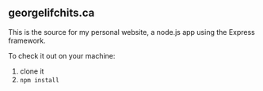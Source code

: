 georgelifchits.ca
-----------------

This is the source for my personal website, a node.js app using the Express framework.

To check it out on your machine:

1. clone it
2. `npm install`
